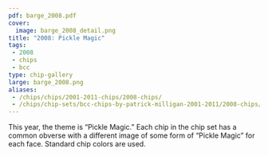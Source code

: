 ```yaml
---
pdf: barge_2008.pdf
cover:
  image: barge_2008_detail.png
title: "2008: Pickle Magic"
tags:
 - 2008
 - chips
 - bcc
type: chip-gallery
large: barge_2008.png
aliases:
 - /chips/chips/2001-2011-chips/2008-chips/
 - /chips/chip-sets/bcc-chips-by-patrick-milligan-2001-2011/2008-chips/
---
```


This year, the theme is &#8220;Pickle Magic.&#8221; Each chip in the chip set
has a common obverse with a different image of some form of &#8220;Pickle
Magic&#8221; for each face. Standard chip colors are used.
